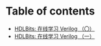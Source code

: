 # Table of contents

* [HDLBits: 在线学习 Verilog （〇）](README.md)
* [HDLBits: 在线学习 Verilog （一）](hdlbits-zai-xian-xue-xi-verilog-yi.md)

